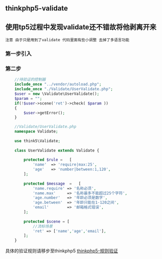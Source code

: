 ## thinkphp5-validate
## 使用tp5过程中发现validate还不错故将他剥离开来 

`注意 由于只是用到了validate 代码里面有些小调整 去掉了多语言功能`
### 第一步引入
### 第二步
~~~php
    //待验证的控制器
    include_once "../vendor/autoload.php";
    include_once "./Validate/UserValidate.php";
    $user = new \Validate\UserValidate();
    $param = "";
    if(!$user->scene('ret')->check( $param ))
    {
        $user->getError();
    }
~~~

~~~php
    //Validate/UserValidate.php
    namespace Validate;
    
    use think5\Validate;
    
    class UserValidate extends Validate {
    
        protected $rule =   [
            'name'  => 'require|max:25',
            'age'   => 'number|between:1,120',
        ];
    
        protected $message  =   [
            'name.require' => '名称必须',
            'name.max'     => '名称最多不能超过25个字符',
            'age.number'   => '年龄必须是数字',
            'age.between'  => '年龄只能在1-120之间',
            'email'        => '邮箱格式错误',
        ];
    
        protected $scene = [
            //流标场景
            'ret' => ['name','age','email'],
        ];
    }
~~~
具体的验证规则请移步至thinkphp5
[ thinkphp5-规则验证 ]( https://www.kancloud.cn/manual/thinkphp5/129319 )



